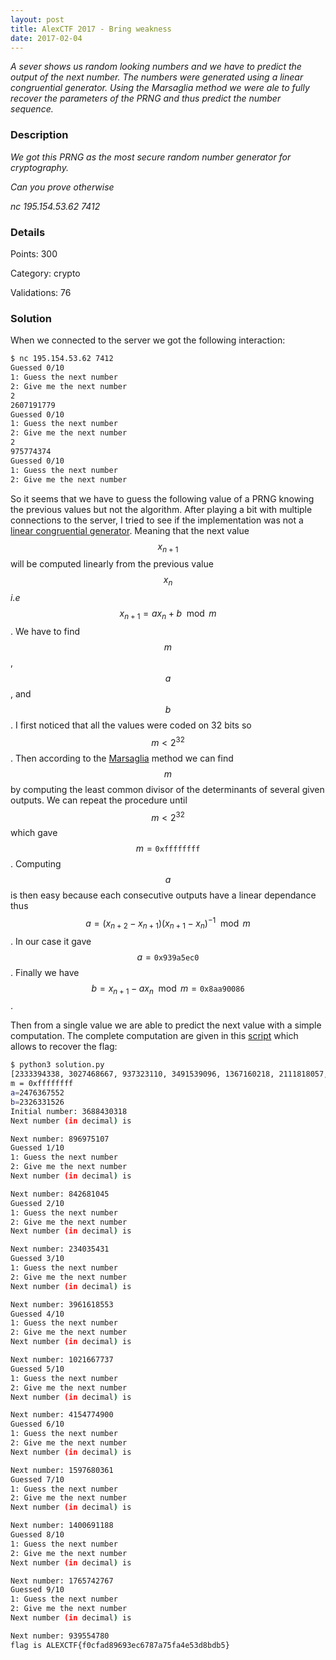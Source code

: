 ```yaml
---
layout: post
title: AlexCTF 2017 - Bring weakness
date: 2017-02-04
---
```


*A sever shows us random looking numbers and we have to predict the output of the next number. The numbers were generated using a linear congruential generator. Using the Marsaglia method we were ale to fully recover the parameters of the PRNG and thus predict the number sequence.*

<!--more-->

### Description

*We got this PRNG as the most secure random number generator for cryptography.*

*Can you prove otherwise*

*nc 195.154.53.62 7412*


### Details

Points:      300 

Category:    crypto

Validations: 76

### Solution

When we connected to the server we got the following interaction:

```bash
$ nc 195.154.53.62 7412
Guessed 0/10
1: Guess the next number
2: Give me the next number
2
2607191779
Guessed 0/10
1: Guess the next number
2: Give me the next number
2
975774374
Guessed 0/10
1: Guess the next number
2: Give me the next number
```

So it seems that we have to guess the following value of a PRNG knowing the previous values but not the algorithm. After playing a bit with multiple connections to the server, I tried to see if the implementation was not a [linear congruential generator](https://en.wikipedia.org/wiki/Linear_congruential_generator). Meaning that the next value $$x_{n+1}$$ will be computed linearly from the previous value $$x_n$$ *i.e* $$x_{n+1} = ax_n +b \mod m$$. We have to find $$m$$, $$a$$, and $$b$$. I first noticed that all the values were coded on 32 bits so $$m < 2^{32}$$. Then according to the [Marsaglia](http://www.reteam.org/papers/e59.pdf) method we can find $$m$$ by computing the least common divisor of the determinants of several given outputs. We can repeat the procedure until $$m<2^{32}$$ which gave $$m = \mathtt{0xffffffff}$$. Computing $$a$$ is then easy because each consecutive outputs have a linear dependance thus $$a = (x_{n+2}-x_{n+1})(x_{n+1}-x_n)^{-1} \mod m$$. In our case it gave $$a = \mathtt{0x939a5ec0}$$. Finally we have $$b = x_{n+1} - ax_n \mod m = \mathtt{0x8aa90086}$$.

Then from a single value we are able to predict the next value with a simple computation. The complete computation are given in this [script](/resources/2017/alexctf/bringweakness/solution.py) which allows to recover the flag:

```bash
$ python3 solution.py 
[2333394338, 3027468667, 937323110, 3491539096, 1367160218, 2111818057, 1743138065, 385408531, 3028765313, 3928804162, 1369218140, 1408119226]
m = 0xffffffff
a=2476367552
b=2326331526
Initial number: 3688430318
Next number (in decimal) is

Next number: 896975107
Guessed 1/10
1: Guess the next number
2: Give me the next number
Next number (in decimal) is

Next number: 842681045
Guessed 2/10
1: Guess the next number
2: Give me the next number
Next number (in decimal) is

Next number: 234035431
Guessed 3/10
1: Guess the next number
2: Give me the next number
Next number (in decimal) is

Next number: 3961618553
Guessed 4/10
1: Guess the next number
2: Give me the next number
Next number (in decimal) is

Next number: 1021667737
Guessed 5/10
1: Guess the next number
2: Give me the next number
Next number (in decimal) is

Next number: 4154774900
Guessed 6/10
1: Guess the next number
2: Give me the next number
Next number (in decimal) is

Next number: 1597680361
Guessed 7/10
1: Guess the next number
2: Give me the next number
Next number (in decimal) is

Next number: 1400691188
Guessed 8/10
1: Guess the next number
2: Give me the next number
Next number (in decimal) is

Next number: 1765742767
Guessed 9/10
1: Guess the next number
2: Give me the next number
Next number (in decimal) is

Next number: 939554780
flag is ALEXCTF{f0cfad89693ec6787a75fa4e53d8bdb5}

```
